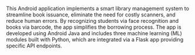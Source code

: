 This Android application implements a smart library management system to streamline book issuance, eliminate the need for costly scanners, and reduce human errors. By recognizing students via face recognition and books via barcode, the app simplifies the borrowing process. The app is developed using Android Java and includes three machine learning (ML) modules built with Python, which are integrated via a Flask app providing specific API endpoints.
